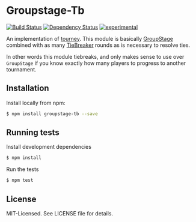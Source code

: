 # Groupstage-Tb
[![Build Status](https://secure.travis-ci.org/clux/groupstage-tb.png)](http://travis-ci.org/clux/groupstage-tb)
[![Dependency Status](https://david-dm.org/clux/groupstage-tb.png)](https://david-dm.org/clux/groupstage-tb)
[![experimental](http://hughsk.github.io/stability-badges/dist/experimental.svg)](http://nodejs.org/api/documentation.html#documentation_stability_index)

An implementation of [tourney](https://github.com/clux/tourney). This module is basically [GroupStage](https://github.com/clux/groupstage) combined with as many [TieBreaker](https://github.com/clux/tiebreaker) rounds as is necessary to resolve ties.

In other words this module tiebreaks, and only makes sense to use over `GroupStage` if you know exactly how many players to progress to another tournament.

## Installation
Install locally from npm:

```bash
$ npm install groupstage-tb --save
```

## Running tests
Install development dependencies

```bash
$ npm install
```

Run the tests

```bash
$ npm test
```

## License
MIT-Licensed. See LICENSE file for details.
